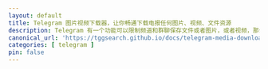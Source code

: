 ```yaml
---
layout: default
title: Telegram 图片视频下载器，让你畅通下载电报任何图片、视频、文件资源
description: Telegram 有一个功能可以限制频道和群聊保存文件或者图片，或者视频，那么有没办法去下载这类图片和视频资源呢？
canonical_url: 'https://tggsearch.github.io/docs/telegram-media-downloader.html'
categories: [ telegram ]
pin: false
---
```

